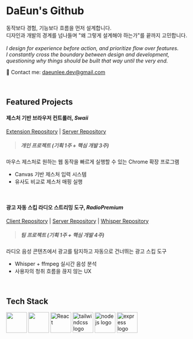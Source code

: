 # DaEun's Github
동작보다 경험, 기능보다 흐름을 먼저 설계합니다. <br/>
디자인과 개발의 경계를 넘나들며 "왜 그렇게 설계해야 하는가"를 끝까지 고민합니다.
<br/><br/>
*I design for experience before action, and prioritize flow over features.* <br/>
*I constantly cross the boundary between design and development, questioning why things should be built that way until the very end.*

📩 Contact me: daeunlee.dev@gmail.com

<br/>

## Featured Projects

#### 제스처 기반 브라우저 컨트롤러, ***Swaii***
<a href="https://github.com/Eun0713/swaii-extension">Extension Repository</a> |
<a href="https://github.com/Eun0713/swaii-server">Server Repository</a>
> ##### 개인 프로젝트 (기획 1주 + 핵심 개발 3주) 
마우스 제스처로 원하는 웹 동작을 빠르게 실행할 수 있는 Chrome 확장 프로그램
- Canvas 기반 제스처 입력 시스템  
- 유사도 비교로 제스처 매핑 실행  

<br/>

#### 광고 자동 스킵 라디오 스트리밍 도구, ***RadioPremium***
<a href="https://github.com/Radio-Premium/RadioPremium-FE">Client Repository</a> |
<a href="https://github.com/Radio-Premium/RadioPremium-BE">Server Repository</a> |
<a href="https://github.com/Radio-Premium/RadioPremium-Whisper">Whisper Repository</a>
> ##### 팀 프로젝트 (기획 1주 + 핵심 개발 4주) 
라디오 음성 콘텐츠에서 광고를 탐지하고 자동으로 건너뛰는 광고 스킵 도구  
- Whisper + ffmpeg 실시간 음성 분석  
- 사용자의 청취 흐름을 끊지 않는 UX  

<br/>


## Tech Stack
<div style="margin-top: 12px;">
<img src="https://cdn.jsdelivr.net/gh/devicons/devicon/icons/javascript/javascript-original.svg" height="56" />
<img src="https://cdn.jsdelivr.net/gh/devicons/devicon/icons/typescript/typescript-original.svg" height="56" />
<img src="https://cdn.jsdelivr.net/gh/devicons/devicon/icons/react/react-original.svg" height="56" alt="React" title="React" />
<img src="https://noticon-static.tammolo.com/dgggcrkxq/image/upload/v1657314490/noticon/ur8spzfcq4acw7ijp68v.png" height="56" alt="tailwindcss logo"  />
<img src="https://cdn.jsdelivr.net/gh/devicons/devicon/icons/nodejs/nodejs-original.svg" height="56" alt="nodejs logo"  />
<img src="https://img.icons8.com/?size=100&id=z228V7A9QyTv&format=png&color=000000" height="56" alt="express logo" />

</div>
